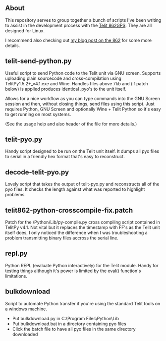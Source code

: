 About
-----

This repository serves to group together a bunch of scripts I've been writing
to assist in the development process with the [Telit 862GPS](http://www.telit.com/en/products/gsm-gprs.php?p_ac=show&p=7). They are all designed for Linux.

I recommend also checking out [my blog post on the 862](http://kzar.co.uk/blog/view/embedded-development-setup-with-macbook) for some more details.

telit-send-python.py
-----------------

Useful script to send Python code to the Telit unit via GNU screen. Supports
uploading plain sourcecode and cross-compilation using TelitPy1.5.2+_v4.1.exe 
and Wine. Handles files above 7kb and (if patch below) is applied produces
identical .pyo's to the unit itself.

Allows for a nice workflow as you can type commands into the GNU Screen session
and then, without closing things, send files using this script. Just requires
Python, GNU Screen and optionally Wine + Telit Python so it's easy to get running on
most systems.

(See the usage help and also header of the file for more details.)

telit-pyo.py
------------

Handy script designed to be run on the Telit unit itself. It dumps all pyo
files to serial in a friendly hex format that's easy to reconstruct.

decode-telit-pyo.py
-------------------

Lovely script that takes the output of telit-pyo.py and reconstructs all of
the pyo files. It checks the length against what was reported to highlight
problems.

telit862-python-crosscompile-fix.patch
--------------------------------------

Patch for the /Python/Lib/py-compile.py cross compiling script contained in TelitPy v4.1.
Not vital but it replaces the timestamp with FF's as the Telit unit itself does, I only
noticed the difference when I was troubleshooting a problem transmitting binary files
accross the serial line.

repl.py
-------

Python REPL (evaluate Python interactively) for the Telit module. Handy for testing things
although it's power is limited by the eval() function's limitations.

bulkdownload
------------

Script to automate Python transfer if you're using the standard Telit tools on a windows machine.
 - Put bulkdownload.py in C:\Program Files\Python\Lib
 - Put bulkdownload.bat in a directory containing pyo files
 - Click the batch file to have all pyo files in the same directory downloaded